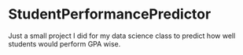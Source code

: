 # StudentPerformancePredictor
Just a small project I did for my data science class to predict how well students would perform GPA wise.
